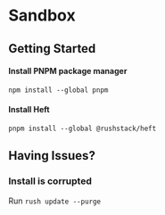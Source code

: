 # Sandbox

## Getting Started

#### Install PNPM package manager
`npm install --global pnpm`

#### Install Heft
`pnpm install --global @rushstack/heft`

## Having Issues?
### Install is corrupted
Run `rush update --purge`